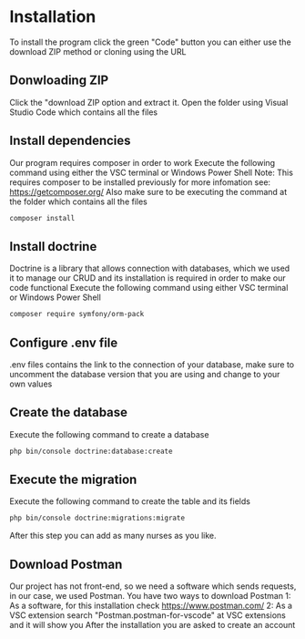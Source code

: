 # Installation
To install the program click the green "Code" button you can either use the download ZIP method or cloning using the URL

## Donwloading ZIP

Click the "download ZIP option and extract it.
Open the folder using Visual Studio Code which contains all the files

## Install dependencies

Our program requires composer in order to work
Execute the following command using either the VSC terminal or Windows Power Shell
Note: This requires composer to be installed previously for more infomation see: https://getcomposer.org/
Also make sure to be executing the command at the folder which contains all the files
```sh
composer install
```

## Install doctrine

Doctrine is a library that allows connection with databases, which we used it to manage our CRUD and its installation is required in order to make our code functional
Execute the following command using either VSC terminal or Windows Power Shell
```sh
composer require symfony/orm-pack
```

## Configure .env file

.env files contains the link to the connection of your database, make sure to uncomment the database version that you are using and change to your own values

## Create the database
Execute the following command to create a database
```sh
php bin/console doctrine:database:create
```

## Execute the migration
Execute the following command to create the table and its fields
```sh
php bin/console doctrine:migrations:migrate
```
After this step you can add as many nurses as you like.

## Download Postman
Our project has not front-end, so we need a software which sends requests, in our case, we used Postman.
You have two ways to download Postman
1: As a software, for this installation check https://www.postman.com/
2: As a VSC extension search "Postman.postman-for-vscode" at VSC extensions and it will show you
After the installation you are asked to create an account





